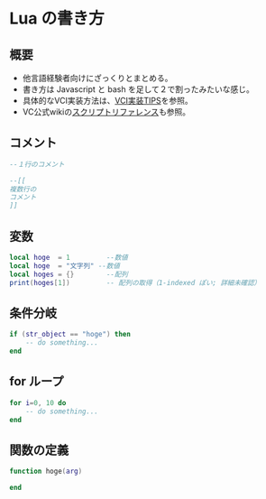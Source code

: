 # Lua の書き方

## 概要

* 他言語経験者向けにざっくりとまとめる。
* 書き方は Javascript と bash を足して２で割ったみたいな感じ。
* 具体的なVCI実装方法は、[VCI実装TIPS](../vci/vci_code_tips.md)を参照。
* VC公式wikiの[スクリプトリファレンス](https://virtualcast.jp/wiki/vci/script/reference)も参照。

## コメント

```lua
--１行のコメント

--[[
複数行の
コメント
]]
```

## 変数

```lua
local hoge	= 1			--数値
local hoge	= "文字列"	--数値
local hoges	= {}		--配列
print(hoges[1])			-- 配列の取得（1-indexed ぽい; 詳細未確認）
```

## 条件分岐

```lua
if (str_object == "hoge") then
	-- do something...
end
```

## for ループ

```lua
for i=0, 10 do
	-- do something...
end
```

## 関数の定義

```lua
function hoge(arg)

end
```